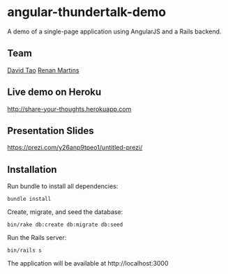 # angular-thundertalk-demo

A demo of a single-page application using AngularJS and a Rails backend.

## Team

[David Tao](https://github.com/taodav)
[Renan Martins](https://github.com/nbkhope)

## Live demo on Heroku

http://share-your-thoughts.herokuapp.com

## Presentation Slides

https://prezi.com/y26anp9tpeo1/untitled-prezi/

## Installation

Run bundle to install all dependencies:

```
bundle install
```

Create, migrate, and seed the database:

```
bin/rake db:create db:migrate db:seed
```

Run the Rails server:

```
bin/rails s
```

The application will be available at http://localhost:3000
